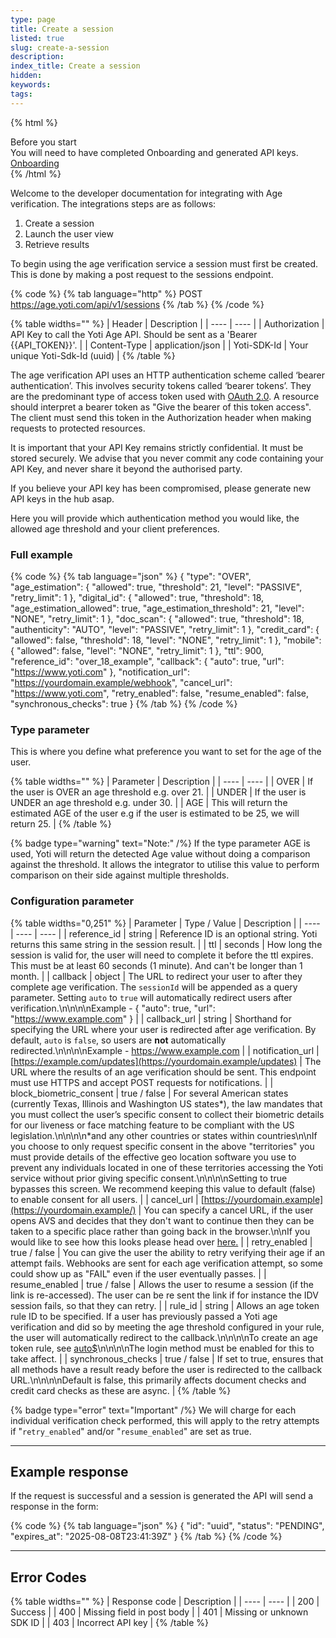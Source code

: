 ```yaml
---
type: page
title: Create a session
listed: true
slug: create-a-session
description: 
index_title: Create a session
hidden: 
keywords: 
tags: 
---
```


{% html %}
<div class="alert-BYS">
   <div class="alert-title" id="BYS">
      Before you start
   </div>
   <div class="alert-text" >
      You will need to have completed Onboarding and generated API keys. 
   </div>
   <div class="alert-links"> 
      <a href="https://developers.yoti.com/age-verification/getting-started"> Onboarding </a>
   </div>
</div>
{% /html %}

Welcome to the developer documentation for integrating with Age verification. The integrations steps are as follows:

1. Create a session
2. Launch the user view
3. Retrieve results

To begin using the age verification service a session must first be created. This is done by making a post request to the sessions endpoint.

{% code %}
{% tab language="http" %}
POST https://age.yoti.com/api/v1/sessions
{% /tab %}
{% /code %}

{% table widths="" %}
| Header | Description | 
| ---- | ---- | 
| Authorization | API Key to call the Yoti Age API. Should be sent as a 'Bearer {{API_TOKEN}}'. | 
| Content-Type | application/json | 
| Yoti-SDK-Id | Your unique Yoti-Sdk-Id (uuid) | 
{% /table %}

The age verification API uses an HTTP authentication scheme called ‘bearer authentication’. This involves security tokens called ‘bearer tokens’. They are the predominant type of access token used with [OAuth 2.0](https://oauth.net/2/). A resource should interpret a bearer token as "Give the bearer of this token access". The client must send this token in the Authorization header when making requests to protected resources.

It is important that your API Key remains strictly confidential. It must be stored securely. We advise that you never commit any code containing your API Key, and never share it beyond the authorised party.

If you believe your API key has been compromised, please generate new API keys in the hub asap. 

Here you will provide which authentication method you would like, the allowed age threshold and your client preferences.

### Full example

{% code %}
{% tab language="json" %}
{
    "type": "OVER",
    "age_estimation": {
        "allowed": true,
        "threshold": 21,
        "level": "PASSIVE",
        "retry_limit": 1
    },
    "digital_id": {
        "allowed": true,
        "threshold": 18,
        "age_estimation_allowed": true,
     	  "age_estimation_threshold": 21,
        "level": "NONE",
        "retry_limit": 1
    },
    "doc_scan": {
        "allowed": true,
        "threshold": 18,
        "authenticity": "AUTO",
        "level": "PASSIVE",
        "retry_limit": 1
    },
    "credit_card": {
        "allowed": false,
        "threshold": 18,
        "level": "NONE",
        "retry_limit": 1
    },
    "mobile": {
        "allowed": false,
        "level": "NONE",
        "retry_limit": 1
    },
    "ttl": 900,
    "reference_id": "over_18_example",
    "callback": {
       "auto": true,
       "url": "https://www.yoti.com"
    },
    "notification_url": "https://yourdomain.example/webhook",
    "cancel_url": "https://www.yoti.com",
    "retry_enabled": false,
    "resume_enabled": false,
    "synchronous_checks": true
}
{% /tab %}
{% /code %}

### Type parameter

This is where you define what preference you want to set for the age of the user.

{% table widths="" %}
| Parameter | Description | 
| ---- | ---- | 
| OVER | If the user is OVER an age threshold e.g. over 21. | 
| UNDER | If the user is UNDER an age threshold e.g. under 30. | 
| AGE | This will return the estimated AGE of the user e.g if the user is estimated to be 25, we will return 25. | 
{% /table %}

{% badge type="warning" text="Note:" /%} If the type parameter AGE is used, Yoti will return the detected Age value without doing a comparison against the threshold. It allows the integrator to utilise this value to perform comparison on their side against multiple thresholds.

### Configuration parameter

{% table widths="0,251" %}
| Parameter | Type / Value | Description | 
| ---- | ---- | ---- | 
| reference_id | string | Reference ID is an optional string. Yoti returns this same string in the session result. | 
| ttl | seconds | How long the session is valid for, the user will need to complete it before the ttl expires. This must be at least 60 seconds (1 minute). And can't be longer than 1 month. | 
| callback | object | The URL to redirect your user to after they complete age verification. The `sessionId` will be appended as a query parameter. Setting `auto` to `true` will automatically redirect users after verification.\n\n\n\nExample - { "auto": true, "url": "https://www.example.com" } | 
| callback_url | string | Shorthand for specifying the URL where your user is redirected after age verification. By default, `auto` is `false`, so users are **not** automatically redirected.\n\n\n\nExample - https://www.example.com | 
| notification_url | [https://example.com/updates](https://yourdomain.example/updates) | The URL where the results of an age verification should be sent. This endpoint must use HTTPS and accept POST requests for notifications. | 
| block_biometric_consent | true / false | For several American states (currently Texas, Illinois and Washington US states*), the law mandates that you must collect the user’s specific consent to collect their biometric details for our liveness or face matching feature to be compliant with the US legislation.\n\n\n\n*and any other countries or states within countries\n\nIf you choose to only request specific consent in the above "territories" you must provide details of the effective geo location software you use to prevent any individuals located in one of these territories accessing the Yoti service without prior giving specific consent.\n\n\n\nSetting to true bypasses this screen. We recommend keeping this value to default (false) to enable consent for all users. | 
| cancel_url | [https://yourdomain.example](https://yourdomain.example/) | You can specify a cancel URL, if the user opens AVS and decides that they don't want to continue then they can be taken to a specific place rather than going back in the browser.\n\nIf you would like to see how this looks please head over [here.](https://developers.yoti.com/age-verification/customisation#cancel-url) | 
| retry_enabled | true / false | You can give the user the ability to retry verifying their age if an attempt fails. Webhooks are sent for each age verification attempt, so some could show up as "FAIL" even if the user eventually passes. | 
| resume_enabled | true / false | Allows the user to resume a session (if the link is re-accessed). The user can be re sent the link if for instance the IDV session fails, so that they can retry. | 
| rule_id | string | Allows an age token rule ID to be specified. If a user has previously passed a Yoti age verification and did so by meeting the age threshold configured in your rule, the user will automatically redirect to the callback.\n\n\n\nTo create an age token rule, see [auto$](/age-verification/age-tokens)\n\n\n\nThe login method must be enabled for this to take affect. | 
| synchronous_checks | true / false | If set to true, ensures that all methods have a result ready before the user is redirected to the callback URL.\n\n\n\nDefault is false, this primarily affects document checks and credit card checks as these are async. | 
{% /table %}

{% badge type="error" text="Important" /%} We will charge for each individual verification check performed, this will apply to the retry attempts if "`retry_enabled`" and/or "`resume_enabled`" are set as true.

---

## Example response

If the request is successful and a session is generated the API will send a response in the form:

{% code %}
{% tab language="json" %}
{
    "id": "uuid",
    "status": "PENDING",
    "expires_at": "2025-08-08T23:41:39Z"
}
{% /tab %}
{% /code %}

---

## Error Codes

{% table widths="" %}
| Response code | Description | 
| ---- | ---- | 
| 200 | Success | 
| 400 | Missing field in post body | 
| 401 | Missing or unknown SDK ID | 
| 403 | Incorrect API key | 
{% /table %}